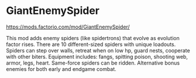 # GiantEnemySpider

https://mods.factorio.com/mod/GiantEnemySpider/

This mod adds enemy spiders (like spidertrons) that evolve as evolution factor rises.
There are 10 different-sized spiders with unique loadouts.
Spiders can step over walls, retreat when on low hp, guard nests, cooperate with other biters.
Equipment includes: fangs, spitting poison, shooting web, armor, legs, heart. Same-force spiders can be ridden.
Alternative bonus enemies for both early and endgame combat.
